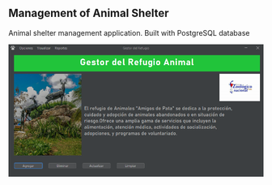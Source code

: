 ## Management of Animal Shelter
Animal shelter management application. Built with PostgreSQL database

<img src="Captura de pantalla (39).png">


